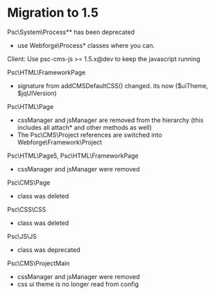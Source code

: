 Migration to 1.5
====================

Psc\System\Process** has been deprecated
- use Webforge\Process\* classes where you can.

Client:
Use psc-cms-js >= 1.5.x@dev to keep the javascript running 

Psc\HTML\FrameworkPage
  - signature from addCMSDefaultCSS() changed. its now ($uiTheme, $jqUIVersion)

Psc\HTML\Page
  - cssManager and jsManager are removed from the hierarchy (this includes all attach* and other methods as well)
  - The Psc\CMS\Project references are switched into Webforge\Framework\Project

Psc\HTML\Page5, Psc\HTML\FrameworkPage
  - cssManager and jsManager were removed

Psc\CMS\Page
  - class was deleted

Psc\CSS\CSS
  - class was deleted

Psc\JS\JS
  - class was deprecated

Psc\CMS\ProjectMain
  - cssManager and jsManager were removed
  - css ui theme is no longer read from config